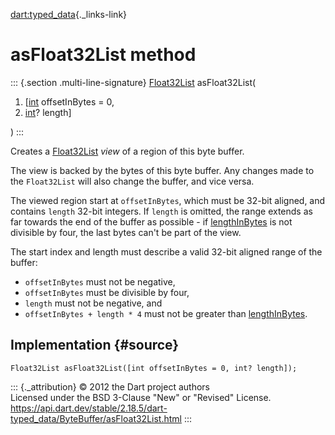 [dart:typed\_data](../../dart-typed_data/dart-typed_data-library){._links-link}

asFloat32List method
====================

::: {.section .multi-line-signature}
[Float32List](../float32list-class) asFloat32List(

1.  \[[int](../../dart-core/int-class) offsetInBytes = 0,
2.  [int](../../dart-core/int-class)? length\]

)
:::

Creates a [Float32List](../float32list-class) *view* of a region of this
byte buffer.

The view is backed by the bytes of this byte buffer. Any changes made to
the `Float32List` will also change the buffer, and vice versa.

The viewed region start at `offsetInBytes`, which must be 32-bit
aligned, and contains `length` 32-bit integers. If `length` is omitted,
the range extends as far towards the end of the buffer as possible - if
[lengthInBytes](lengthinbytes) is not divisible by four, the last bytes
can\'t be part of the view.

The start index and length must describe a valid 32-bit aligned range of
the buffer:

-   `offsetInBytes` must not be negative,
-   `offsetInBytes` must be divisible by four,
-   `length` must not be negative, and
-   `offsetInBytes + length * 4` must not be greater than
    [lengthInBytes](lengthinbytes).

Implementation {#source}
--------------

``` {.language-dart data-language="dart"}
Float32List asFloat32List([int offsetInBytes = 0, int? length]);
```

::: {._attribution}
© 2012 the Dart project authors\
Licensed under the BSD 3-Clause \"New\" or \"Revised\" License.\
<https://api.dart.dev/stable/2.18.5/dart-typed_data/ByteBuffer/asFloat32List.html>
:::

